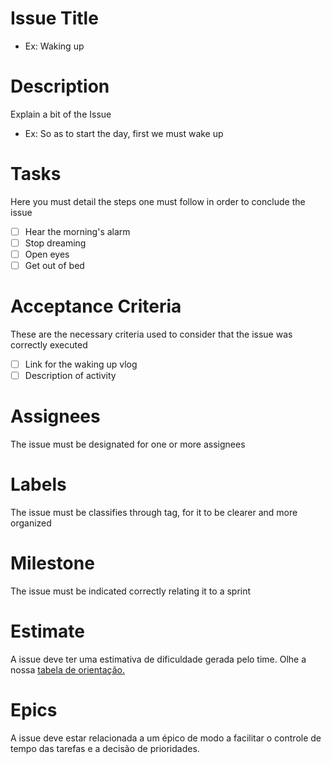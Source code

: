 # Issue Title
* Ex: Waking up
# Description
Explain a bit of the Issue
* Ex: So as to start the day, first we must wake up
# Tasks
Here you must detail the steps one must follow in order to conclude the issue
- [ ] Hear the morning's alarm
- [ ] Stop dreaming
- [ ] Open eyes
- [ ] Get out of bed

# Acceptance Criteria
These are the necessary criteria used to consider that the issue was correctly executed
- [ ] Link for the waking up vlog
- [ ] Description of activity

# Assignees
The issue must be designated for one or more assignees

# Labels
The issue must be classifies through tag, for it to be clearer and more organized

# Milestone
The issue must be indicated correctly relating it to a sprint

# Estimate
A issue deve ter uma estimativa de dificuldade gerada pelo time. Olhe a nossa [tabela de orientação.](https://github.com/fga-eps-mds/Projeto01/blob/main/docs/contributing.md#:~:text=Deve%2Dse%20definir%20uma%20estimativa%20de%20dificuldade%20(pontua%C3%A7%C3%A3o)%20%C3%A0%20issue%20em%20quest%C3%A3o%2C%20levando%20em%20considera%C3%A7%C3%A3o%20os%20seguintes%20crit%C3%A9rios%3A)

# Epics
A issue deve estar relacionada a um épico de modo a facilitar o controle de tempo das tarefas e a decisão de prioridades.
